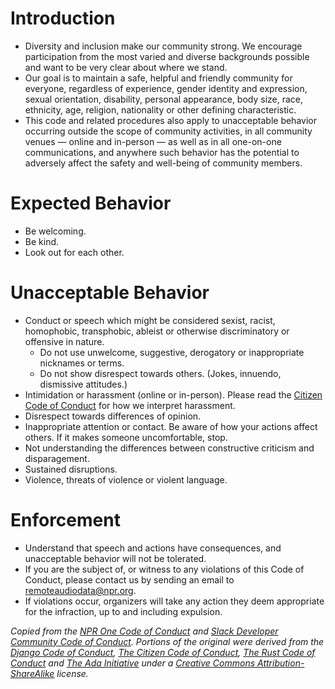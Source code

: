 # Introduction

* Diversity and inclusion make our community strong. We encourage participation from the most varied and diverse backgrounds possible and want to be very clear about where we stand.
* Our goal is to maintain a safe, helpful and friendly community for everyone, regardless of experience, gender identity and expression, sexual orientation, disability, personal appearance, body size, race, ethnicity, age, religion, nationality or other defining characteristic.
* This code and related procedures also apply to unacceptable behavior occurring outside the scope of community activities, in all community venues — online and in-person — as well as in all one-on-one communications, and anywhere such behavior has the potential to adversely affect the safety and well-being of community members.


# Expected Behavior

* Be welcoming.
* Be kind.
* Look out for each other.


# Unacceptable Behavior

* Conduct or speech which might be considered sexist, racist, homophobic, transphobic, ableist or otherwise discriminatory or offensive in nature.
  * Do not use unwelcome, suggestive, derogatory or inappropriate nicknames or terms.
  * Do not show disrespect towards others. (Jokes, innuendo, dismissive attitudes.)
* Intimidation or harassment (online or in-person). Please read the [Citizen Code of Conduct](http://citizencodeofconduct.org/) for how we interpret harassment.
* Disrespect towards differences of opinion.
* Inappropriate attention or contact. Be aware of how your actions affect others. If it makes someone uncomfortable, stop.
* Not understanding the differences between constructive criticism and disparagement.
* Sustained disruptions.
* Violence, threats of violence or violent language.


# Enforcement

* Understand that speech and actions have consequences, and unacceptable behavior will not be tolerated.
* If you are the subject of, or witness to any violations of this Code of Conduct, please contact us by sending an email to [remoteaudiodata@npr.org](mailto:remoteaudiodata@npr.org).
* If violations occur, organizers will take any action they deem appropriate for the infraction, up to and including expulsion.


_Copied from the [NPR One Code of Conduct](https://github.com/npr/npr-one-api-js-sdk/blob/master/CODE_OF_CONDUCT.md) and [Slack Developer Community Code of Conduct](https://api.slack.com/docs/community-code-of-conduct). Portions of the original were derived from the [Django Code of Conduct](https://www.djangoproject.com/conduct/), [The Citizen Code of Conduct](http://citizencodeofconduct.org/), [The Rust Code of Conduct](https://www.rust-lang.org/conduct.html) and [The Ada Initiative](http://adainitiative.org/2014/02/18/howto-design-a-code-of-conduct-for-your-community/) under a [Creative Commons Attribution-ShareAlike](http://creativecommons.org/licenses/by-sa/3.0/) license._
